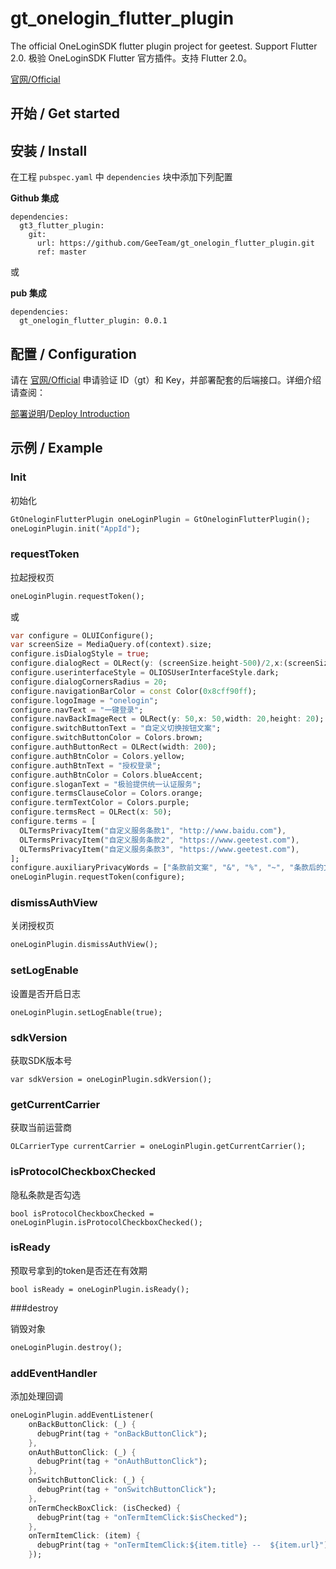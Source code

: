 # gt_onelogin_flutter_plugin

The official OneLoginSDK flutter plugin project for geetest. Support Flutter 2.0.
极验 OneLoginSDK Flutter 官方插件。支持 Flutter 2.0。

[官网/Official](https://www.geetest.com)

## 开始 / Get started

## 安装 / Install
在工程 `pubspec.yaml` 中 `dependencies` 块中添加下列配置

**Github 集成**

```
dependencies:
  gt3_flutter_plugin:
    git:
      url: https://github.com/GeeTeam/gt_onelogin_flutter_plugin.git
      ref: master
```

或

**pub 集成**

```
dependencies:
  gt_onelogin_flutter_plugin: 0.0.1
```
  
## 配置 / Configuration

请在 [官网/Official](https://www.geetest.com) 申请验证 ID（gt）和 Key，并部署配套的后端接口。详细介绍请查阅：

[部署说明](https://docs.geetest.com/sensebot/start/)/[Deploy Introduction](https://docs.geetest.com/captcha/overview/start/)


## 示例 / Example

### Init

初始化 

```dart
GtOneloginFlutterPlugin oneLoginPlugin = GtOneloginFlutterPlugin();
oneLoginPlugin.init("AppId");
```

### requestToken

拉起授权页

```dart
oneLoginPlugin.requestToken();
```

或

```dart
var configure = OLUIConfigure();
var screenSize = MediaQuery.of(context).size;
configure.isDialogStyle = true;
configure.dialogRect = OLRect(y: (screenSize.height-500)/2,x:(screenSize.width-300)/2,height: 500,width: 300);
configure.userinterfaceStyle = OLIOSUserInterfaceStyle.dark;
configure.dialogCornersRadius = 20;
configure.navigationBarColor = const Color(0x8cff90ff);
configure.logoImage = "onelogin";
configure.navText = "一键登录";
configure.navBackImageRect = OLRect(y: 50,x: 50,width: 20,height: 20);
configure.switchButtonText = "自定义切换按钮文案";
configure.switchButtonColor = Colors.brown;
configure.authButtonRect = OLRect(width: 200);
configure.authBtnColor = Colors.yellow;
configure.authBtnText = "授权登录";
configure.authBtnColor = Colors.blueAccent;
configure.sloganText = "极验提供统一认证服务";
configure.termsClauseColor = Colors.orange;
configure.termTextColor = Colors.purple;
configure.termsRect = OLRect(x: 50);
configure.terms = [
  OLTermsPrivacyItem("自定义服务条款1", "http://www.baidu.com"),
  OLTermsPrivacyItem("自定义服务条款2", "https://www.geetest.com"),
  OLTermsPrivacyItem("自定义服务条款3", "https://www.geetest.com"),
];
configure.auxiliaryPrivacyWords = ["条款前文案", "&", "%", "~", "条款后的文案"];
oneLoginPlugin.requestToken(configure);
```

### dismissAuthView

关闭授权页

```dart
oneLoginPlugin.dismissAuthView();
```


### setLogEnable
设置是否开启日志

```
oneLoginPlugin.setLogEnable(true);
```


### sdkVersion
获取SDK版本号

```
var sdkVersion = oneLoginPlugin.sdkVersion();
```


### getCurrentCarrier
获取当前运营商

```
OLCarrierType currentCarrier = oneLoginPlugin.getCurrentCarrier();
```


### isProtocolCheckboxChecked
隐私条款是否勾选

```
bool isProtocolCheckboxChecked = oneLoginPlugin.isProtocolCheckboxChecked();
```


### isReady
预取号拿到的token是否还在有效期

```
bool isReady = oneLoginPlugin.isReady();
```


###destroy

销毁对象

```dart
oneLoginPlugin.destroy();
```


### addEventHandler

添加处理回调
```dart
oneLoginPlugin.addEventListener(
    onBackButtonClick: (_) {
      debugPrint(tag + "onBackButtonClick");
    },
    onAuthButtonClick: (_) {
      debugPrint(tag + "onAuthButtonClick");
    }, 
    onSwitchButtonClick: (_) {
      debugPrint(tag + "onSwitchButtonClick");
    }, 
    onTermCheckBoxClick: (isChecked) {
      debugPrint(tag + "onTermItemClick:$isChecked");
    }, 
    onTermItemClick: (item) {
      debugPrint(tag + "onTermItemClick:${item.title} --  ${item.url}");
    });
```